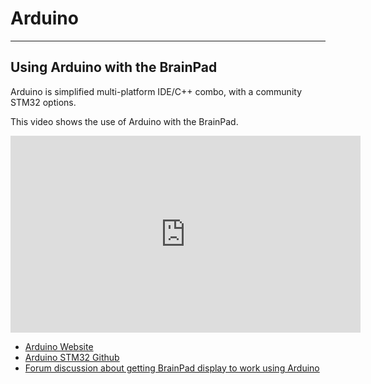# Arduino
---
## Using Arduino with the BrainPad

Arduino is simplified multi-platform IDE/C++ combo, with a community STM32 options. 

This video shows the use of Arduino with the BrainPad.

<iframe width="560" height="315" src="https://www.youtube.com/embed/CIIIbwWzBDI" frameborder="0" allowfullscreen></iframe>

* [Arduino Website](https://www.arduino.cc/)
* [Arduino STM32 Github](https://github.com/stm32duino)
* [Forum discussion about getting BrainPad display to work using Arduino](https://forums.ghielectronics.com/t/brainpad-v2-stm32f401-re-i2c-display-problems-with-arduino-code/20696)
